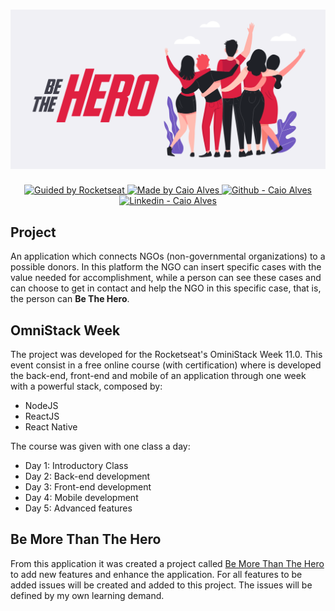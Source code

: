<h1 align="center">
    <img alt="Be The Hero" src="./assets/Template.png" />
</h1>

<p align="center">
  <a href="https://rocketseat.com.br/" target="_blank">
    <img alt="Guided by Rocketseat" src="https://img.shields.io/badge/guided%20by-Rocketseat-purple">
  </a>
  <a href="https://github.com/caiolcalves" target="_blank">
    <img alt="Made by Caio Alves" src="https://img.shields.io/badge/made%20by-Caio_Alves-informational">
  </a>
  <a href="https://github.com/caiolcalves" target="_blank" >
    <img alt="Github - Caio Alves" src="https://img.shields.io/badge/Github--%23F8952D?style=social&logo=github">
  </a>
  <a href="https://www.linkedin.com/in/caio-ladeia-costa-alves-240337186/" target="_blank" >
    <img alt="Linkedin - Caio Alves" src="https://img.shields.io/badge/Linkedin--%23F8952D?style=social&logo=linkedin">
  </a>
</p>

## Project 

An application which connects NGOs (non-governmental organizations) to a possible donors. In this platform the NGO can insert specific cases with the value needed for accomplishment, while a person can see these cases and can choose to get in contact and help the NGO in this specific case, that is, the person can **Be The Hero**.

## OmniStack Week

The project was developed for the Rocketseat's OminiStack Week 11.0. This event consist in a free online course (with certification) where is developed the back-end, front-end and mobile of an application through one week with a powerful stack, composed by:

- NodeJS
- ReactJS
- React Native

The course was given with one class a day:

- Day 1: Introductory Class
- Day 2: Back-end development
- Day 3: Front-end development
- Day 4: Mobile development
- Day 5: Advanced features

## Be More Than The Hero

From this application it was created a project called [Be More Than The Hero](https://github.com/caiolcalves/BeTheHero/projects/2) to add new features and enhance the application. For all features to be added issues will be created and added to this project. The issues will be defined by my own learning demand. 

